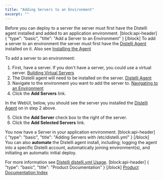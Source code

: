 ```yaml
---
title: "Adding Servers to an Environment"
excerpt: ""
---
```

Before you can deploy to a server the server must first have the Distelli agent installed and added to an application environment.
[block:api-header]
{
  "type": "basic",
  "title": "Add a Server to an Environment"
}
[/block]
To add a server to an environment the server must first have the [Distelli Agent](doc:distelli-agent) installed on it. Also see [Installing the Agent](doc:installing-the-agent)

To add a server to an environment:
1. First, have a server. If you don't have a server, you could use a virtual server. [Building Virtual Servers](doc:building-virtual-servers) 
2. The Distelli agent will need to be installed on the server. [Distelli Agent](doc:distelli-agent) 
3. Navigate to the environment you want to add the server to. [Navigating to an Environment](doc:navigating-to-an-environment) 
4. Click the **Add Servers** link.

In the WebUI, below, you should see the server you installed the [Distelli Agent](doc:installing-the-agent) on in step 2 above.

5. Click the **Add Server** check box to the right of the server.
6. Click the **Add Selected Servers** link.

You now have a Server in your application environment.
[block:api-header]
{
  "type": "basic",
  "title": "Adding Servers with /etc/distelli.yml"
}
[/block]
You can also **automate** the Distelli agent install, including; logging the agent into a specific Distelli account, automatically joining environment(s), and initiating an automatic initial deploy.

For more information see [Distelli distelli.yml Usage](doc:distelli-distelliyml-usage).
[block:api-header]
{
  "type": "basic",
  "title": "Product Documentation"
}
[/block]
[Product Documentation Index](doc:product-documentation-index)
